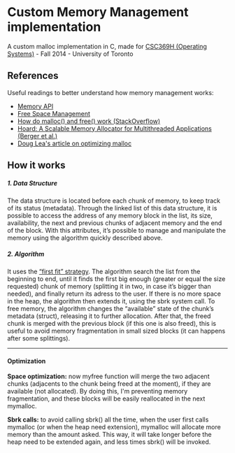# Custom Memory Management implementation
A custom malloc implementation in C, made for [CSC369H (Operating Systems)](https://mcs.utm.utoronto.ca/~peters43/369/) - Fall 2014 - University of Toronto

## References
Useful readings to better understand how memory management works:
- [Memory API](http://pages.cs.wisc.edu/~remzi/OSTEP/vm-api.pdf)
- [Free Space Management](http://pages.cs.wisc.edu/~remzi/OSTEP/vm-freespace.pdf)
- [How do malloc() and free() work (StackOverflow)](http://stackoverflow.com/questions/1119134/how-do-malloc-and-free-work)
- [Hoard: A Scalable Memory Allocator for Multithreaded Applications (Berger et al.)](http://dl.acm.org/citation.cfm?id=379232)
- [Doug Lea's article on optimizing malloc](http://gee.cs.oswego.edu/dl/html/malloc.html)

## How it works


##### 1. Data Structure
The data structure is located before each chunk of memory, to keep track of its status (metadata). Through the linked list of this data structure, it is possible to access the address of any memory block in the list, its size, availability, the next and previous chunks of adjacent memory and the end of the block. With this attributes, it’s possible to manage and manipulate the memory using the algorithm quickly described above.

##### 2. Algorithm
It uses the [“first fit” strategy](https://www.quora.com/What-are-the-first-fit-next-fit-and-best-fit-algorithms-for-memory-management/answer/Varun-Agrawal-1). The algorithm search the list from the beginning to end, until it finds the first big enough (greater or equal the size requested) chunk of memory (splitting it in two, in case it’s bigger than needed), and finally return its adress to the user. If there is no more space in the heap, the algorithm then extends it, using the sbrk system call. To free memory, the algorithm changes the “available” state of the chunk’s metadata (struct), releasing it to further allocation. After that, the freed chunk is merged with the previous block (if this one is also freed), this is useful to avoid memory fragmentation in small sized blocks (it can happens after some splittings).

---

#### Optimization


**Space optimization:** now myfree function will merge the two adjacent chunks (adjacents to the chunk being freed at the moment), if they are available (not allocated). By doing this, I'm preventing memory fragmentation, and these blocks will be easily reallocated in the next mymalloc.

**Sbrk calls:** to avoid calling sbrk() all the time, when the user first calls mymalloc (or when the heap need extension), mymalloc will allocate more memory than the amount asked. This way, it will take longer before the heap need to be extended again, and less times sbrk() will be invoked.
